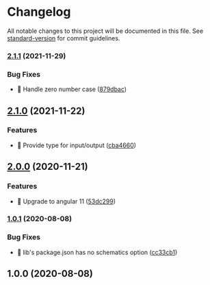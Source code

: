 # Changelog

All notable changes to this project will be documented in this file. See [standard-version](https://github.com/conventional-changelog/standard-version) for commit guidelines.

### [2.1.1](https://github.com/iresa-org/ngx-metric-prefix/compare/v2.1.0...v2.1.1) (2021-11-29)


### Bug Fixes

* 🐛 Handle zero number case ([879dbac](https://github.com/iresa-org/ngx-metric-prefix/commit/879dbac7ed9f72d0658793640bbb558455af69c8))

## [2.1.0](https://github.com/iresa-org/ngx-metric-prefix/compare/v2.0.0...v2.1.0) (2021-11-22)


### Features

* 🎸 Provide type for input/output ([cba4660](https://github.com/iresa-org/ngx-metric-prefix/commit/cba4660320d125ae2643130f3fd56ebcd1cee941))

## [2.0.0](https://github.com/iresa-org/ngx-metric-prefix/compare/v1.0.1...v2.0.0) (2020-11-21)


### Features

* 🎸 Upgrade to angular 11 ([53dc299](https://github.com/iresa-org/ngx-metric-prefix/commit/53dc29922b52fcc6b260ae1e49b29b8b50510d77))

### [1.0.1](https://github.com/iresa-org/ngx-metric-prefix/compare/v1.0.0...v1.0.1) (2020-08-08)


### Bug Fixes

* 🐛 lib's package.json has no schematics option ([cc33cb1](https://github.com/iresa-org/ngx-metric-prefix/commit/cc33cb10ad7b833c7d849ca5ea9e4c06cf46912c))

## 1.0.0 (2020-08-08)
